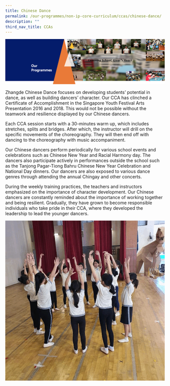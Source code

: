 ```yaml
---
title: Chinese Dance
permalink: /our-programmes/non-ip-core-curriculum/ccas/chinese-dance/
description: ""
third_nav_title: CCAs
---
```

<img src="/images/OurProgrammes1.png">
<p>Zhangde Chinese Dance focuses on developing students&rsquo;&nbsp;potential in dance, as well as building dancers&rsquo;&nbsp;character. Our CCA has clinched a Certificate of Accomplishment in the Singapore Youth Festival Arts Presentation 2016 and 2018. This would not be possible without the teamwork and resilience displayed by our Chinese dancers.</p>
<p>Each CCA session starts with a 30-minutes warm up, which includes stretches, splits and bridges. After which, the instructor will drill on the specific movements of the choreography. They will then end off with dancing to the choreography with music accompaniment.</p>
<p>Our Chinese dancers perform periodically for various school events and celebrations such as Chinese New Year and Racial Harmony day. The dancers also participate actively in performances outside the school such as the Tanjong Pagar-Tiong Bahru Chinese New Year Celebration and National Day dinners. Our dancers are also exposed to various dance genres through attending the annual Chingay and other concerts.</p>
<p>During the weekly training practices, the teachers and instructors emphasized on the importance of character development. Our Chinese dancers are constantly reminded about the importance of working together and being resilient. Gradually, they have grown to become responsible individuals who take pride in their CCA, where they developed the leadership to lead the younger dancers.</p>
<img src="/images/Chinese%20Dance.gif">